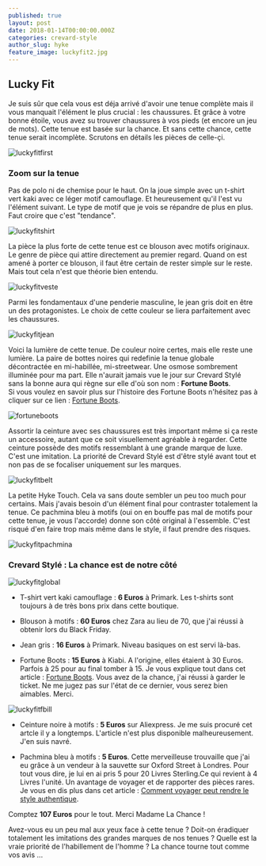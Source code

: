 ```yaml
---
published: true
layout: post
date: 2018-01-14T00:00:00.000Z
categories: crevard-style
author_slug: hyke
feature_image: luckyfit2.jpg
---
```

## Lucky Fit

Je suis sûr que cela vous est déja arrivé d'avoir une tenue complète mais il vous manquait l'élément le plus crucial : les chaussures. Et grâce à votre bonne étoile, vous avez su trouver chaussures à vos pieds (et encore un jeu de mots). Cette tenue est basée sur la chance. Et sans cette chance, cette tenue serait incomplète. Scrutons en détails les pièces de celle-çi.

![luckyfitfirst]({{site.url}}/{{site.baseurl}}img/luckyfitfirst.png)

### Zoom sur la tenue

Pas de polo ni de chemise pour le haut. On la joue simple avec un t-shirt vert kaki avec ce léger motif camouflage. Et heureusement qu'il l'est vu l'élément suivant. Le type de motif que je vois se répandre de plus en plus. Faut croire que c'est "tendance".

![luckyfitshirt]({{site.url}}/{{site.baseurl}}img/luckyfitshirt.png)

La pièce la plus forte de cette tenue est ce blouson avec motifs originaux. Le genre de pièce qui attire directement au premier regard. Quand on est amené à porter ce blouson, il faut être certain de rester simple sur le reste. Mais tout cela n'est que théorie bien entendu.

![luckyfitveste]({{site.url}}/{{site.baseurl}}img/luckyfitveste.jpg)

Parmi les fondamentaux d'une penderie masculine, le jean gris doit en être un des protagonistes. Le choix de cette couleur se liera parfaitement avec les chaussures.

![luckyfitjean]({{site.url}}/{{site.baseurl}}img/luckyfitjean.jpg)

Voici la lumière de cette tenue. De couleur noire certes, mais elle reste une lumière. La paire de bottes noires qui redefinie la tenue globale décontractée en mi-habillée, mi-streetwear. Une osmose sombrement illuminée pour ma part.
Elle n'aurait jamais vue le jour sur Crevard Stylé sans la bonne aura qui règne sur elle d'où son nom : **Fortune Boots**.  
Si vous voulez en savoir plus sur l'histoire des Fortune Boots n'hésitez pas à cliquer sur ce lien : [Fortune Boots](www.crevardstyle.com/Fortune-Boots).  

![fortuneboots]({{site.url}}/{{site.baseurl}}img/fortuneboots.jpg)

Assortir la ceinture avec ses chaussures est très important même si ça reste un accessoire, autant que ce soit visuellement agréable à regarder. Cette ceinture possède des motifs ressemblant à une grande marque de luxe. C'est une imitation. La priorité de Crevard Stylé est d'être stylé avant tout et non pas de se focaliser uniquement sur les marques.

![luckyfitbelt]({{site.url}}/{{site.baseurl}}img/luckyfitbelt.jpg)

La petite Hyke Touch. Cela va sans doute sembler un peu too much pour certains. Mais j'avais besoin d'un élément final pour contraster totalement la tenue. Ce pachmina bleu à motifs (oui on en bouffe pas mal de motifs pour cette tenue, je vous l'accorde) donne son côté original à l'essemble. C'est risqué d'en faire trop mais même dans le style, il faut prendre des risques.

![luckyfitpachmina]({{site.url}}/{{site.baseurl}}img/luckyfitpachmina.jpg)

### Crevard Stylé : La chance est de notre côté

![luckyfitglobal]({{site.url}}/{{site.baseurl}}img/luckyfitglobal.jpg)

* T-shirt vert kaki camouflage : **6 Euros** à Primark. Les t-shirts sont toujours à de très bons prix dans cette boutique.

* Blouson à motifs : **60 Euros** chez Zara au lieu de 70, que j'ai réussi à obtenir lors du Black Friday.

* Jean gris : **16 Euros** à Primark. Niveau basiques on est servi là-bas.

* Fortune Boots : **15 Euros** à Kiabi. A l'origine, elles étaient à 30 Euros. Parfois à 25 pour au final tomber à 15. Je vous explique tout dans cet article : [Fortune Boots](www.crevardstyle.com/Fortune-Boots). Vous avez de la chance, j'ai réussi à garder le ticket. Ne me jugez pas sur l'état de ce dernier, vous serez bien aimables. Merci.

![luckyfitfbill]({{site.url}}/{{site.baseurl}}img/luckyfitfbill.jpg)

* Ceinture noire à motifs : **5 Euros** sur Aliexpress. Je me suis procuré cet artcle il y a longtemps. L'article n'est plus disponible malheureusement. J'en suis navré.

* Pachmina bleu à motifs : **5 Euros**. Cette merveilleuse trouvaille que j'ai eu grâce à un vendeur à la sauvette sur Oxford Street à Londres. Pour tout vous dire, je lui en ai pris 5 pour 20 Livres Sterling.Ce qui revient à 4 Livres l'unité. Un avantage de voyager et de rapporter des pièces rares. Je vous en dis plus dans cet article : [Comment voyager peut rendre le style authentique](http://www.crevardstyle.com/Comment-voyager-peut-rendre-votre-style-authentique).

Comptez **107 Euros** pour le tout. Merci Madame La Chance !

Avez-vous eu un peu mal aux yeux face à cette tenue ? Doit-on éradiquer totalement les imitations des grandes marques de nos tenues ? Quelle est la vraie priorité de l'habillement de l'homme ? La chance tourne tout comme vos avis ...